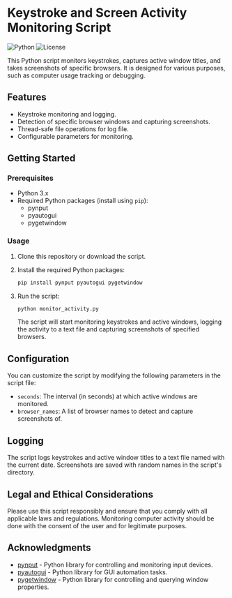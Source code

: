 # Keystroke and Screen Activity Monitoring Script

![Python](https://img.shields.io/badge/Python-3.x-blue.svg)
![License](https://img.shields.io/badge/license-MIT-green.svg)

This Python script monitors keystrokes, captures active window titles, and takes screenshots of specific browsers. It is designed for various purposes, such as computer usage tracking or debugging.

## Features

- Keystroke monitoring and logging.
- Detection of specific browser windows and capturing screenshots.
- Thread-safe file operations for log file.
- Configurable parameters for monitoring.

## Getting Started

### Prerequisites

- Python 3.x
- Required Python packages (install using `pip`):
  - pynput
  - pyautogui
  - pygetwindow

### Usage

1. Clone this repository or download the script.

2. Install the required Python packages:

   ```bash
   pip install pynput pyautogui pygetwindow
   ```

3. Run the script:

   ```bash
   python monitor_activity.py
   ```

   The script will start monitoring keystrokes and active windows, logging the activity to a text file and capturing screenshots of specified browsers.

## Configuration

You can customize the script by modifying the following parameters in the script file:

- `seconds`: The interval (in seconds) at which active windows are monitored.
- `browser_names`: A list of browser names to detect and capture screenshots of.

## Logging

The script logs keystrokes and active window titles to a text file named with the current date. Screenshots are saved with random names in the script's directory.

## Legal and Ethical Considerations

Please use this script responsibly and ensure that you comply with all applicable laws and regulations. Monitoring computer activity should be done with the consent of the user and for legitimate purposes.

## Acknowledgments

- [pynput](https://github.com/moses-palmer/pynput) - Python library for controlling and monitoring input devices.
- [pyautogui](https://github.com/asweigart/pyautogui) - Python library for GUI automation tasks.
- [pygetwindow](https://github.com/asweigart/pygetwindow) - Python library for controlling and querying window properties.
